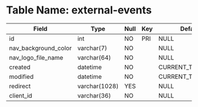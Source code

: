 # Table Name: external-events

| Field                | Type          | Null | Key | Default           | Extra             |
|----------------------|---------------|------|-----|-------------------|-------------------|
| id                   | int           | NO   | PRI | NULL              | auto_increment    |
| nav_background_color | varchar(7)    | NO   |     | NULL              |                   |
| nav_logo_file_name   | varchar(64)   | NO   |     | NULL              |                   |
| created              | datetime      | NO   |     | CURRENT_TIMESTAMP | DEFAULT_GENERATED |
| modified             | datetime      | NO   |     | CURRENT_TIMESTAMP | DEFAULT_GENERATED |
| redirect             | varchar(1028) | YES  |     | NULL              |                   |
| client_id            | varchar(36)   | NO   |     | NULL              |                   |

